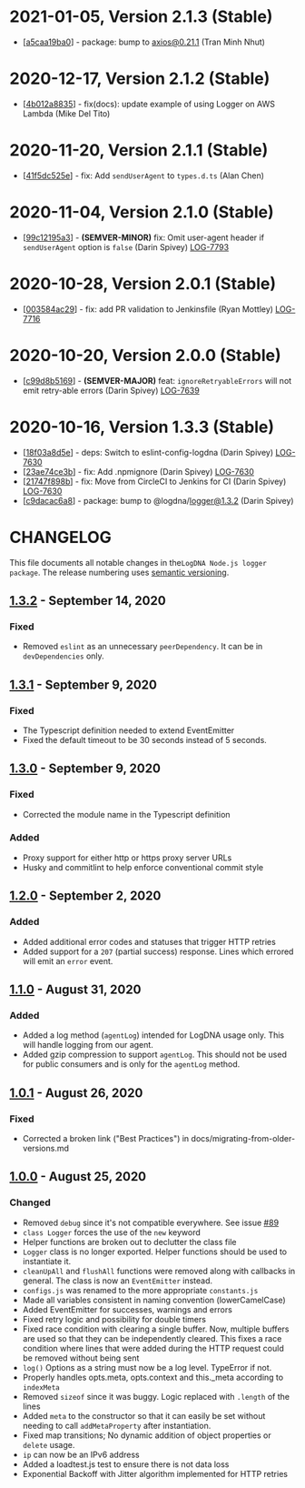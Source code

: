 # 2021-01-05, Version 2.1.3 (Stable)

* [[a5caa19ba0](https://github.com/logdna/logger-node/commit/a5caa19ba0)] - package: bump to axios@0.21.1 (Tran Minh Nhut)

# 2020-12-17, Version 2.1.2 (Stable)

* [[4b012a8835](https://github.com/logdna/logger-node/commit/4b012a8835)] - fix(docs): update example of using Logger on AWS Lambda (Mike Del Tito)

# 2020-11-20, Version 2.1.1 (Stable)

* [[41f5dc525e](https://github.com/logdna/logger-node/commit/41f5dc525e)] - fix: Add `sendUserAgent` to `types.d.ts` (Alan Chen)

# 2020-11-04, Version 2.1.0 (Stable)

* [[99c12195a3](https://github.com/logdna/logger-node/commit/99c12195a3)] - **(SEMVER-MINOR)** fix: Omit user-agent header if `sendUserAgent` option is `false` (Darin Spivey) [LOG-7793](https://logdna.atlassian.net/browse/LOG-7793)

# 2020-10-28, Version 2.0.1 (Stable)

* [[003584ac29](https://github.com/logdna/logger-node/commit/003584ac29)] - fix: add PR validation to Jenkinsfile (Ryan Mottley) [LOG-7716](https://logdna.atlassian.net/browse/LOG-7716)

# 2020-10-20, Version 2.0.0 (Stable)

* [[c99d8b5169](https://github.com/logdna/logger-node/commit/c99d8b5169)] - **(SEMVER-MAJOR)** feat: `ignoreRetryableErrors` will not emit retry-able errors (Darin Spivey) [LOG-7639](https://logdna.atlassian.net/browse/LOG-7639)

# 2020-10-16, Version 1.3.3 (Stable)

* [[18f03a8d5e](https://github.com/logdna/logger-node/commit/18f03a8d5e)] - deps: Switch to eslint-config-logdna (Darin Spivey) [LOG-7630](https://logdna.atlassian.net/browse/LOG-7630)
* [[23ae74ce3b](https://github.com/logdna/logger-node/commit/23ae74ce3b)] - fix: Add .npmignore (Darin Spivey) [LOG-7630](https://logdna.atlassian.net/browse/LOG-7630)
* [[21747f898b](https://github.com/logdna/logger-node/commit/21747f898b)] - fix: Move from CircleCI to Jenkins for CI (Darin Spivey) [LOG-7630](https://logdna.atlassian.net/browse/LOG-7630)
* [[c9dacac6a8](https://github.com/logdna/logger-node/commit/c9dacac6a8)] - package: bump to @logdna/logger@1.3.2 (Darin Spivey)

# CHANGELOG

This file documents all notable changes in the`LogDNA Node.js logger package`. The release numbering uses [semantic versioning](http://semver.org).

## [1.3.2] - September 14, 2020
### Fixed
* Removed `eslint` as an unnecessary `peerDependency`.  It can be in `devDependencies` only.

## [1.3.1] - September 9, 2020
### Fixed
* The Typescript definition needed to extend EventEmitter
* Fixed the default timeout to be 30 seconds instead of 5 seconds.

## [1.3.0] - September 9, 2020
### Fixed
* Corrected the module name in the Typescript definition

### Added
* Proxy support for either http or https proxy server URLs
* Husky and commitlint to help enforce conventional commit style

## [1.2.0] - September 2, 2020
### Added
* Added additional error codes and statuses that trigger HTTP retries
* Added support for a `207` (partial success) response.  Lines which errored will emit an `error` event.

## [1.1.0] - August 31, 2020
### Added
* Added a log method (`agentLog`) intended for LogDNA usage only. This will handle logging from our agent.
* Added gzip compression to support `agentLog`. This should not be used for public consumers
  and is only for the `agentLog` method.

## [1.0.1] - August 26, 2020
### Fixed
* Corrected a broken link ("Best Practices") in docs/migrating-from-older-versions.md

## [1.0.0] - August 25, 2020
### Changed
* Removed `debug` since it's not compatible everywhere.  See
  issue [#89](https://github.com/logdna/nodejs/issues/89)
* `class Logger` forces the use of the `new` keyword
* Helper functions are broken out to declutter the class file
* `Logger` class is no longer exported.  Helper functions should be
  used to instantiate it.
* `cleanUpAll` and `flushAll` functions were removed along with
  callbacks in general.  The class is now an `EventEmitter` instead.
* `configs.js` was renamed to the more appropriate `constants.js`
* Made all variables consistent in naming convention (lowerCamelCase)
* Added EventEmitter for successes, warnings and errors
* Fixed retry logic and possibility for double timers
* Fixed race condition with clearing a single buffer. Now, multiple
  buffers are used so that they can be independently cleared. This
  fixes a race condition where lines that were added during the HTTP
  request could be removed without being sent
* `log()` Options as a string must now be a log level. TypeError if not.
* Properly handles opts.meta, opts.context and this._meta
  according to `indexMeta`
* Removed `sizeof` since it was buggy.  Logic replaced with `.length`
  of the lines
* Added `meta` to the constructor so that it can easily be set without
  needing to call `addMetaProperty` after instantiation.
* Fixed map transitions; No dynamic addition of object properties or
  `delete` usage.
* `ip` can now be an IPv6 address
* Added a loadtest.js test to ensure there is not data loss
* Exponential Backoff with Jitter algorithm implemented for HTTP retries

[1.3.2]: https://github.com/logdna/logger-node/compare/1.3.1...1.3.2
[1.3.1]: https://github.com/logdna/logger-node/compare/1.3.0...1.3.1
[1.3.0]: https://github.com/logdna/logger-node/compare/1.2.0...1.3.0
[1.2.0]: https://github.com/logdna/logger-node/compare/1.1.0...1.2.0
[1.1.0]: https://github.com/logdna/logger-node/compare/1.0.1...1.1.0
[1.0.1]: https://github.com/logdna/logger-node/compare/1.0.0...1.0.1
[1.0.0]: https://github.com/logdna/logger-node/tree/1.0.0
